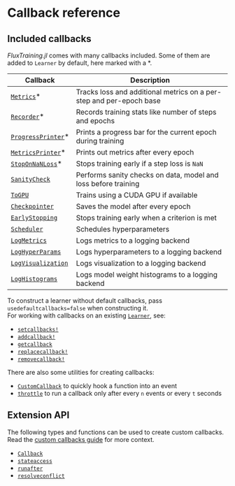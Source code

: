 # Callback reference

## Included callbacks

*FluxTraining.jl* comes with many callbacks included. Some of them are added to `Learner` by default, here marked with a *.

| **Callback**            | **Description**                                                     |
| ----------------------- | ------------------------------------------------------------------- |
| [`Metrics`](#)*         | Tracks loss and additional metrics on a per-step and per-epoch base |
| [`Recorder`](#)*        | Records training stats like number of steps and epochs              |
| [`ProgressPrinter`](#)* | Prints a progress bar for the current epoch during training         |
| [`MetricsPrinter`](#)*  | Prints out metrics after every epoch                                |
| [`StopOnNaNLoss`](#)*   | Stops training early if a step loss is `NaN`                        |
| [`SanityCheck`](#)      | Performs sanity checks on data, model and loss before training      |
| [`ToGPU`](#)            | Trains using a CUDA GPU if available                                |
| [`Checkpointer`](#)     | Saves the model after every epoch                                   |
| [`EarlyStopping`](#)    | Stops training early when a criterion is met                        |
| [`Scheduler`](#)        | Schedules hyperparameters                                           |
| [`LogMetrics`](#)       | Logs metrics to a logging backend                                   |
| [`LogHyperParams`](#)   | Logs hyperparameters to a logging backend                           |
| [`LogVisualization`](#) | Logs visualization to a logging backend                             |
| [`LogHistograms`](#)    | Logs model weight histograms to a logging backend                   |

To construct a learner without default callbacks, pass `usedefaultcallbacks=false` when constructing it.   
For working with callbacks on an existing [`Learner`](#), see:

- [`setcallbacks!`](#)
- [`addcallback!`](#)
- [`getcallback`](#)
- [`replacecallback!`](#)
- [`removecallback!`](#)


There are also some utilities for creating callbacks:

- [`CustomCallback`](#) to quickly hook a function into an event
- [`throttle`](#) to run a callback only after every `n` events or every `t` seconds




## Extension API

The following types and functions can be used to create custom callbacks. Read the [custom callbacks guide](./custom.md) for more context.

- [`Callback`](#)
- [`stateaccess`](#)
- [`runafter`](#)
- [`resolveconflict`](#)

